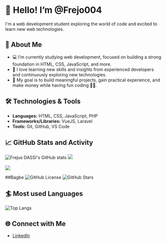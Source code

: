 # 👋 Hello! I’m @Frejo004

I'm a web development student exploring the world of code and excited to learn new web technologies.

## 🔭 About Me
- 💻 I’m currently studying web development, focused on building a strong foundation in HTML, CSS, JavaScript, and more.
- 🌱 I love learning new skills and insights from experienced developers and continuously exploring new technologies.
- 🎯 My goal is to build meaningful projects, gain practical experience, and make money while having fun coding 🐱‍👤.

## 🛠️ Technologies & Tools
- **Languages:** HTML, CSS, JavaScript, PHP
- **Frameworks/Libraries:** VueJS, Laravel
- **Tools:** Git, GitHub, VS Code

## 📈 GitHub Stats and Activity
![Frejus DASSI's GitHub stats](https://github-readme-stats.vercel.app/api?username=Frejo004&show_icons=true&theme=radical)
    ![](https://github-readme-streak-stats.herokuapp.com/?user=Frejo004&theme=tokyonight&hide_border=false)<br/><br/>
    ![](https://github-readme-activity-graph.vercel.app/graph?username=Frejo004&theme=tokyo-night)
    


##Bagbe
![GitHub License](https://img.shields.io/github/license/Frejo004/your-repo)
![GitHub Stars](https://img.shields.io/github/stars/Frejo004/your-repo)

## :surfer: Most used Languages
![Top Langs](https://github-readme-stats.vercel.app/api/top-langs/?username=Frejo004&hide_progress=false)

## 🌐 Connect with Me
- [LinkedIn](www.linkedin.com/in/frejus-dassi-842682327)  



<!---
Frejo004/Frejo004 is a ✨ special ✨ repository because its `README.md` (this file) appears on your GitHub profile.
You can click the Preview link to take a look at your changes.
--->
